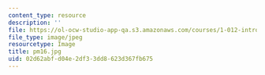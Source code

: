 ```yaml
---
content_type: resource
description: ''
file: https://ol-ocw-studio-app-qa.s3.amazonaws.com/courses/1-012-introduction-to-civil-engineering-design-spring-2002/02d62abfd04e2df33dd8623d367fb675_pm16.jpg
file_type: image/jpeg
resourcetype: Image
title: pm16.jpg
uid: 02d62abf-d04e-2df3-3dd8-623d367fb675
---
```

